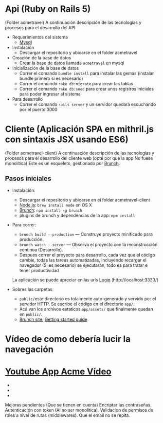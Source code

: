 # Api (Ruby on Rails 5)
(Folder acmetravel)
A continuación descripción de las tecnologías y procesos para el desarrollo del API


* Requerimientos del sistema
    * [Mysql](https://www.mysql.com/)
* Instalación
    * Descargar el repositorio y ubicarse en el folder acmetravel
* Creación de la base de datos
    * Crear la base de datos llamada `acmetravel` en mysql
* Inicialización de la base de datos
    * Correr el comando `bundle install`  para instalar las gemas (instalar bundle primero si es necesario)  
    * Correr el comando `rake db:migrate` para crear las tablas 
    * Correr el comando `rake db:seed` para crear unos registros iniciales para poder ingresar al sistema  
* Para desarrollo
    * Correr el comando `rails server` y un servidor quedará escuchando por el puerto 3000



# Cliente  (Aplicación SPA en mithril.js con sintaxis JSX usando ES6)
(Folder acmetravel-client) A continuación descripción de las tecnologías y procesos para el desarrollo del cliente web (opté por que la app No fuese monolítica)
Este es un esqueleto, gestionado por [Brunch](http://brunch.io).

## Pasos iniciales

* Instalación:
    * Descargar el repositorio y ubicarse en el folder acmetravel-client
    * [Node.js](http://nodejs.org): `brew install node` en OS X
    * [Brunch](http://brunch.io): `npm install -g brunch`
    * plugins de brunch y dependencias de la app: `npm install`
* Para correr:
    * `brunch build --production` — Construye proyecto minificado para producción.
    * `brunch watch --server` — Observa el proyecto con la reconstrucción continua (Desarrollo).
    * Despues correr el proyecto para desarrollo, cada vez que el código cambie, todas las tareas automatizadas, incluyendo recargar el navegador (Si es necesario) se ejecutarán, todo es para tratar e tener productividad 

    La aplicación se puede apreciar en las urls [Login](http://localhost:3333/) (http://localhost:3333/)

* Sobres las carpetas:
    * `public/`este directorio es totalmente auto-generado y servido por el servidor HTTP.  Se escribe el código en el directorio `app/`.
    * Acá van los archivos estaticos `app/assets/` que finalmente quedan en `public/`.
    * [Brunch site](http://brunch.io), [Getting started guide](https://github.com/brunch/brunch-guide#readme)



# Vídeo de como debería lucir la navegación

# [Youtube App Acme Vídeo](https://youtu.be/JxzTozU0K0Q)





*
*
*
Mejoras pendientes (Que se tienen en cuenta)
Encriptar las contraseñas. 
Autenticación con token (Al no ser monolítica).
Validacion de permisos de roles a nivel de rutas (middlewares).
Que el email no se repita.

